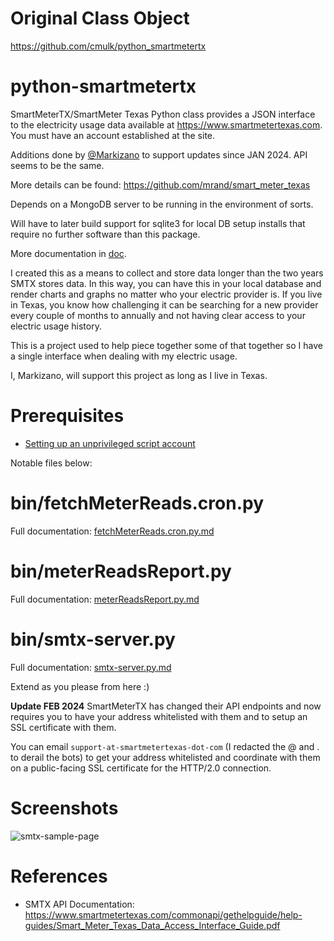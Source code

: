 # Original Class Object
https://github.com/cmulk/python_smartmetertx

# python-smartmetertx
SmartMeterTX/SmartMeter Texas Python class provides a JSON interface to the electricity usage data available at https://www.smartmetertexas.com.
You must have an account established at the site.

Additions done by [@Markizano](http://github.com/markizano) to support updates since JAN 2024.
API seems to be the same.

More details can be found: https://github.com/mrand/smart_meter_texas

Depends on a MongoDB server to be running in the environment of sorts.

Will have to later build support for sqlite3 for local DB setup installs
that require no further software than this package.

More documentation in [doc](./doc).

I created this as a means to collect and store data longer than the two years SMTX stores data.
In this way, you can have this in your local database and render charts and graphs no matter who your electric provider is.
If you live in Texas, you know how challenging it can be searching for a new provider every couple of months to annually
and not having clear access to your electric usage history.

This is a project used to help piece together some of that together so I have a single interface when dealing with my electric usage.

I, Markizano, will support this project as long as I live in Texas.

# Prerequisites
- [Setting up an unprivileged script account](./doc/unprivileged-setup.md)

Notable files below:

# bin/fetchMeterReads.cron.py
Full documentation: [fetchMeterReads.cron.py.md](./doc/fetchMeterReads.cron.py.md)

# bin/meterReadsReport.py
Full documentation: [meterReadsReport.py.md](./doc/meterReadsReport.py.md)

# bin/smtx-server.py
Full documentation: [smtx-server.py.md](./doc/smtx-server.py.md)

Extend as you please from here :)

**Update FEB 2024**
SmartMeterTX has changed their API endpoints and now requires you to have your address whitelisted with them and to setup an SSL certificate with them.

You can email `support-at-smartmetertexas-dot-com` (I redacted the @ and . to derail the bots) to get your address
whitelisted and coordinate with them on a public-facing SSL certificate for the HTTP/2.0 connection.

# Screenshots
![smtx-sample-page](https://markizano.net/assets/images/smtx-home-page.png)

# References
- SMTX API Documentation: https://www.smartmetertexas.com/commonapi/gethelpguide/help-guides/Smart_Meter_Texas_Data_Access_Interface_Guide.pdf

